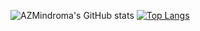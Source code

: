 ![AZMindroma's GitHub stats](https://github-readme-stats.vercel.app/api?username=AZMindroma&show_icons=true)
[![Top Langs](https://github-readme-stats.vercel.app/api/top-langs/?username=AZMindroma&layout=donut)](https://github.com/anuraghazra/github-readme-stats)
